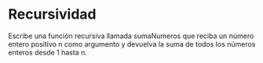 # Recursividad
 
 Escribe una función recursiva llamada sumaNumeros que reciba un número entero positivo n como argumento y devuelva la suma de todos los números enteros desde 1 hasta n.
